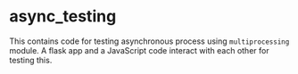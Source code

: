 # async_testing

This contains code for testing asynchronous process using  `multiprocessing`  module.
A flask app and a JavaScript code interact with each other for testing this.
